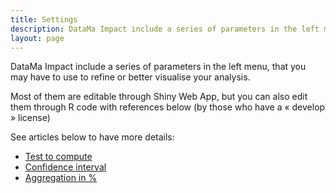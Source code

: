 ```yaml
---
title: Settings
description: DataMa Impact include a series of parameters in the left menu, that you may have to use to refine or better visualise your analysis.
layout: page
---
```


DataMa Impact include a series of parameters in the left menu, that you may have to use to refine or better visualise your analysis.

Most of them are editable through Shiny Web App, but you can also edit them through R code with references below (by those who have a « develop » license)

See articles below to have more details:

* [Test to compute]({{site.url}}/{{site.baseurl}}/core_app/old/impact/web_application/menu/settings/use_cases_examples/test_to_compute)
* [Confidence interval]({{site.url}}/{{site.baseurl}}/core_app/old/impact/web_application/menu/settings/use_cases_examples/confidence_interval)
* [Aggregation in %]({{site.url}}/{{site.baseurl}}/core_app/old/impact/web_application/menu/settings/use_cases_examples/aggregation_in_percent)
<!-- * [Weight for Frequentist](impact/web_application/menu/weight_frequentist.md) Todo : add here when done --> 
